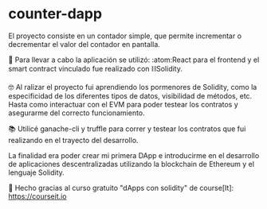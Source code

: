 # counter-dapp

El proyecto consiste en un contador simple, que permite incrementar o decrementar el valor del contador en pantalla.

:rocket: Para llevar a cabo la aplicación se utilizó:
  :atom:React para el frontend 
  y el smart contract vinculado fue realizado con :chains:Solidity.

:nerd_face: Al ralizar el proyecto fui aprendiendo los pormenores de Solidity, como la especificidad de los diferentes tipos de datos, visibilidad de métodos, etc.
Hasta como interactuar con el EVM para poder testear los contratos y asegurarme del correcto funcionamiento.

:books: Utilicé ganache-cli y truffle para correr y testear los contratos que fui realizando en el trayecto del desarrollo.

La finalidad era poder crear mi primera DApp e introducirme en el desarrollo de aplicaciones descentralizadas utilizando la blockchain de Ethereum y el lenguaje Solidity.

:clap: Hecho gracias al curso gratuito "dApps con solidity" de course[It]: https://courseit.io
